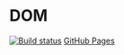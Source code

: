 # DOM
[![Build status](https://ci.appveyor.com/api/projects/status/8ao5jan5bxi7npx9?svg=true)](https://ci.appveyor.com/project/pvova21/dom-dz)
[GitHub Pages](https://pvova21.github.io/dom-dz/)